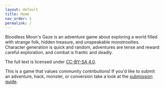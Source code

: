 ```yaml
---
layout: default
title: Home
nav_order: 1
permalink: /
---
```


Bloodless Moon's Gaze is an adventure game about exploring a world filled with strange folk, hidden treasure, and unspeakable monstrosities. Character generation is quick and random, adventures are tense and reward careful exploration, and combat is frantic and deadly.

The full text is licensed under [CC-BY-SA 4.0](https://creativecommons.org/licenses/by-sa/4.0/).  

This is a game that values community contributions! If you'd like to submit an adventure, hack, monster, or conversion take a look at the [submission guide](/submissions/submission-guide).
